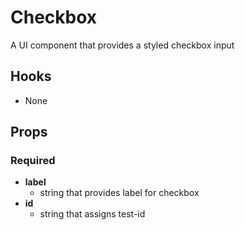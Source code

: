 # Checkbox

A UI component that provides a styled checkbox input

## Hooks

* None

## Props

### Required
* **label**
    * string that provides label for checkbox
* **id**
    * string that assigns test-id